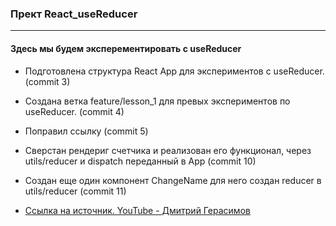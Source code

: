 ### Прект React_useReducer
---
#### Здесь мы будем эксперементировать с useReducer
* Подготовлена структура React App для экспериментов с useReducer. (commit 3)
* Создана ветка feature/lesson_1 для превых экспериментов по useReducer. (commit 4)
* Поправил ссылку (commit 5)
* Сверстан рендериг счетчика и реализован его функционал, через utils/reducer и dispatch переданный в App (commit 10)
* Создан еще один компонент ChangeName для него создан reducer в utils/reducer (commit 11)


* [Ссылка на источник. YouTube - Дмитрий Герасимов](https://yandex.ru/video/preview/9299914990903594854)